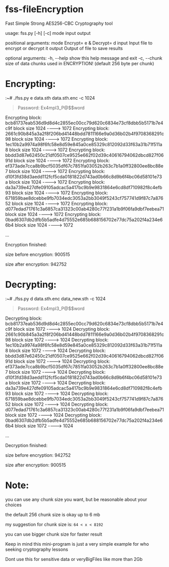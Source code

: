 # fss-fileEncryption
Fast Simple Strong AES256-CBC Cryptography tool

usage: fss.py [-h] [-c] mode input output

positional arguments:
  mode             Encrypt= e & Decrypt= d
  input            Input file to encrypt or decrypt it
  output           Output of file to save results

optional arguments:
  -h, --help       show this help message and exit
  -c, --chunk  size of data chunks used in ENCRYPTION! (default 256 byte
                   per chunk)


# Encrypting:
:~# ./fss.py e data.sth data.sth.enc -c 1024
> Password: Ex4mpl3_P@$$word
>
Encrypting block: bcb81737eab536d9d8d4c2855ec00cc79d620c6834e73cf8dbb5b5171b7e4c9f  block size 1024 ----> 1072
Encrypting block: 2661c90b845a3a2f8f206bd41448bdd7811166e9a0d36b02b4f9708368291c98  block size 1024 ----> 1072
Encrypting block: 1ec10b2a9974a98f6fc58e8d59e845a0ce85329c812092d33f63a31b71f511a8  block size 1024 ----> 1072
Encrypting block: bbdd3d87e62450c21df0507ce9525e662f02d39c40616794062dbcd827f0691d  block size 1024 ----> 1072
Encrypting block: ef373ade7cca8b9bcf5035df67c7851fa03052b263c7b1a0ff32800ee8bc88e7  block size 1024 ----> 1072
Encrypting block: d10f3fd38d3aedd112fcf5cda0181822d743ad0b66c8d9b6f4bc06d58101e73a  block size 1024 ----> 1072
Encrypting block: da3a739e427dfe09105adcac5a417bc9b9e9831864e6cd8df710982f8c4efb93  block size 1024 ----> 1072
Encrypting block: 671859bae8dcebbe9fb7034edc3053a2bb3049f5243cf757741d9f87c7a87652  block size 1024 ----> 1072
Encrypting block: d077edad71761c3a6857ca31323c00ab4280c77f231a1b9f06fa9dbf7eebea71  block size 1024 ----> 1072
Encrypting block: 0bad6307db2dfb5b5adfe4d75552e685b688156702e77dc75a202f4a234e66b4  block size 1024 ----> 1072

...

 Encryption finished:

 size before encryption: 900515

 size after encryption: 942752

# Decrypting:
:~# ./fss.py d data.sth.enc data_new.sth -c 1024
> Password: Ex4mpl3_P@$$word
>
Decrypting block: bcb81737eab536d9d8d4c2855ec00cc79d620c6834e73cf8dbb5b5171b7e4c9f  block size 1072 ----> 1024
Decrypting block: 2661c90b845a3a2f8f206bd41448bdd7811166e9a0d36b02b4f9708368291c98  block size 1072 ----> 1024
Decrypting block: 1ec10b2a9974a98f6fc58e8d59e845a0ce85329c812092d33f63a31b71f511a8  block size 1072 ----> 1024
Decrypting block: bbdd3d87e62450c21df0507ce9525e662f02d39c40616794062dbcd827f0691d  block size 1072 ----> 1024
Decrypting block: ef373ade7cca8b9bcf5035df67c7851fa03052b263c7b1a0ff32800ee8bc88e7  block size 1072 ----> 1024
Decrypting block: d10f3fd38d3aedd112fcf5cda0181822d743ad0b66c8d9b6f4bc06d58101e73a  block size 1072 ----> 1024
Decrypting block: da3a739e427dfe09105adcac5a417bc9b9e9831864e6cd8df710982f8c4efb93  block size 1072 ----> 1024
Decrypting block: 671859bae8dcebbe9fb7034edc3053a2bb3049f5243cf757741d9f87c7a87652  block size 1072 ----> 1024
Decrypting block: d077edad71761c3a6857ca31323c00ab4280c77f231a1b9f06fa9dbf7eebea71  block size 1072 ----> 1024
Decrypting block: 0bad6307db2dfb5b5adfe4d75552e685b688156702e77dc75a202f4a234e66b4  block size 1072 ----> 1024

...

 Decryption finished:

 size before encryption: 942752

 size after encryption: 900515

# Note:

you can use any chunk size you want, but be reasonable about your choices

the default 256 chunk size is okay up to 6 mb

my suggestion for chunk size is:  `64 < x < 8192`

you can use bigger chunk size for faster result

Keep in mind this mini-program is just a very simple example for who seeking cryptography lessons

Dont use this for sensitive data or veryBigFiles like more than 2Gb

